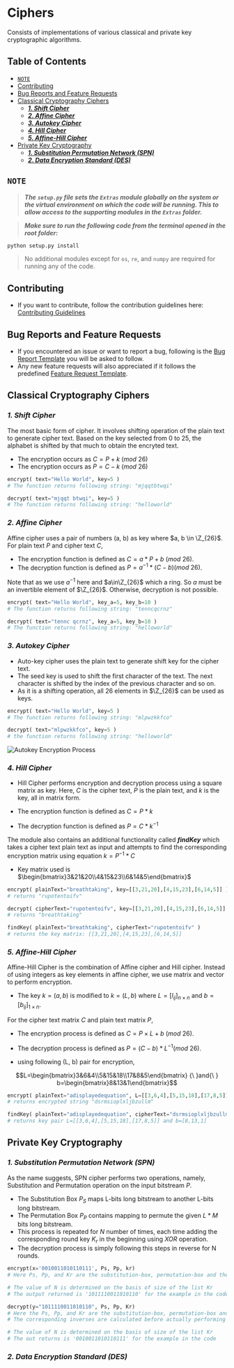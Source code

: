# Ciphers

Consists of implementations of various classical and private key cryptographic algorithms.

## Table of Contents <!-- omit in toc -->

- [`NOTE`](#note)
- [Contributing](#contributing)
- [Bug Reports and Feature Requests](#bug-reports-and-feature-requests)
- [Classical Cryptography Ciphers](#classical-cryptography-ciphers)
  - [___1. Shift Cipher___](#1-shift-cipher)
  - [___2. Affine Cipher___](#2-affine-cipher)
  - [___3. Autokey Cipher___](#3-autokey-cipher)
  - [___4. Hill Cipher___](#4-hill-cipher)
  - [___5. Affine-Hill Cipher___](#5-affine-hill-cipher)
- [Private Key Cryptography](#private-key-cryptography)
  - [___1. Substitution Permutation Network (SPN)___](#1-substitution-permutation-network-spn)
  - [___2. Data Encryption Standard (DES)___](#2-data-encryption-standard-des)

## `NOTE`

> ___The `setup.py` file sets the `Extras` module globally on the system or the virtual environment on which the code will be running. This to allow access to the supporting modules in the `Extras` folder.___

> ___Make sure to run the following code from the terminal opened in the root folder:___

```bash
python setup.py install
```

> No additional modules except for `os`, `re`, and `numpy` are required for running any of the code.

## Contributing

- If you want to contribute, follow the contribution guidelines here: [Contributing Guidelines](https://github.com/vihar-s1/Ciphers/blob/main/CONTRIBUTING.md)

## Bug Reports and Feature Requests

- If you encountered an issue or want to report a bug, following is the [Bug Report Template](https://github.com/vihar-s1/Ciphers/blob/main/.github/ISSUE_TEMPLATE/bug_report.md) you will be asked to follow.
- Any new feature requests will also appreciated if it follows the predefined [Feature Request Template](https://github.com/vihar-s1/Ciphers/blob/main/.github/ISSUE_TEMPLATE/feature_request.md).

## Classical Cryptography Ciphers

### ___1. Shift Cipher___

The most basic form of cipher. It involves shifting operation of the plain text to generate cipher text. Based on the key selected from 0 to 25, the alphabet is shifted by that much to obtain the encryted text.

- The encryption occurs as $C=P+k{\ }(mod{\ }26)$
- The encryption occurs as $P=C-k{\ }(mod{\ }26)$

```python
encrypt( text="Hello World", key=5 )  
# The function returns following string: "mjqqtbtwqi"

decrypt( text="mjqqt btwqi", key=5 )  
# The function returns following string: "helloworld"
```

### ___2. Affine Cipher___

Affine cipher uses a pair of numbers (a, b) as key where $a, b \in \Z_{26}$. For plain text $P$ and cipher text $C$,

- The encryption function is defined as $C = a*P + b{\ }(mod{\ }26)$.
- The decryption function is defined as $P = a^{-1} * (C - b)(mod{\ }26)$.

Note that as we use $a^{-1}$ here and $a\in\Z_{26}$ which a ring. So $a$ must be an invertible element of $\Z_{26}$. Otherwise, decryption is not possible.

```python
encrypt( text="Hello World", key_a=5, key_b=10 )  
# The function returns following string: "tenncqcrnz"

decrypt( text="tennc qcrnz", key_a=5, key_b=10 )  
# The function returns following string: "helloworld"
```

### ___3. Autokey Cipher___

- Auto-key cipher uses the plain text to generate shift key for the cipher text.
- The seed key is used to shift the first character of the text. The next character is shifted by the index of the previous character and so on.
- As it is a shifting operation, all 26 elements in $\Z_{26}$ can be used as keys.

```python
encrypt( text="Hello World", key=5 )
# The function returns following string: "mlpwzkkfco"

decrypt( text="mlpwzkkfco", key=5 )
# the function returns following string: "helloworld"
```

 ![Autokey Encryption Process](https://user-images.githubusercontent.com/96971096/219880843-d2ba1256-81e1-438e-a534-472e96b8849d.png)

### ___4. Hill Cipher___

- Hill Cipher performs encryption and decryption process using a square matrix as key.
 Here, $C$ is the cipher text, $P$ is the plain text, and $k$ is the key, all in matrix form.

- The encryption function is defined as $C = P*k$
- The decryption function is defined as $P = C*k^{-1}$

The module also contains an additional functionality called ___findKey___ which takes a cipher text plain text as input and attempts to find the corresponding encryption matrix using equation $k = P^{-1}*C$
  
- Key matrix used is $\begin{bmatrix}3&21&20\\4&15&23\\6&14&5\end{bmatrix}$

```python
encrypt( plainText="breathtaking", key=[[3,21,20],[4,15,23],[6,14,5]] )
# returns "rupotentoifv"

decrypt( cipherText="rupotentoifv", key=[[3,21,20],[4,15,23],[6,14,5]] )
# returns "breathtaking"

findKey( plainText="breathtaking", cipherText="rupotentoifv" )
# returns the key matrix: [[3,21,20],[4,15,23],[6,14,5]]  
```

### ___5. Affine-Hill Cipher___

Affine-Hill Cipher is the combination of Affine cipher and Hill cipher.
Instead of using integers as key elements in affine cipher, we use matrix and vector to perform encryption.

- The key $k=(a,b)$ is modified to $k=(L,b)$ where $L=[l_{ij}]_{n{\times}n}$ and $b=[b_{ij}]_{1{\times}n}$.

For the cipher text matrix $C$ and plain text matrix $P$,

- The encryption process is defined as $C=P{\times}L+b{\ }(mod{\ }26)$.
- The decryption process is defined as $P=(C-b)*L^{-1}(mod{\ }26)$.

- using following (L, b) pair for encryption,

$$L=\begin{bmatrix}3&6&4\\5&15&18\\17&8&5\end{bmatrix} {\ }and{\ } b=\begin{bmatrix}8&13&1\end{bmatrix}$$

```python
encrypt( plainText="adisplayedequation", L=[[3,6,4],[5,15,18],[17,8,5]], b=[8,13,1])
# returns encrypted string "dsrmsioplxljbzullm"

findKey( plainText="adisplayedequation", cipherText="dsrmsioplxljbzullm" )
# returns key pair L=[[3,6,4],[5,15,18],[17,8,5]] and b=[8,13,1]
```

## Private Key Cryptography

### ___1. Substitution Permutation Network (SPN)___

As the name suggests, SPN cipher performs two operations, namely, Substitution and Permutation operation on the input bitstream $P$.

- The Substitution Box $P_S$ maps L-bits long bitstream to another L-bits long bitstream.
- The Permutation Box $P_P$ contains mapping to permute the given $L*M$ bits long bitstream.
- This process is repeated for $N$ number of times, each time adding the corresponding round key $K_r$ in the beginning using $XOR$ operation.
- The decryption process is simply following this steps in reverse for N rounds.

```python
encrypt(x='0010011010110111', Ps, Pp, kr)
# Here Ps, Pp, and Kr are the substitution-box, permutation-box and the list of round-keys respectively.

# The value of N is determined on the basis of size of the list Kr
# The output returned is '1011110011010110' for the example in the code
```

```python
decrypt(y="1011110011010110", Ps, Pp, Kr)
# Here the Ps, Pp, and Kr are the substitution-box, permutation-box and the list of round-keys respectively used as it is for encryption.
# The corresponding inverses are calculated before actually performing decryption

# The value of N is determined on the basis of size of the list Kr
# The out returns is '0010011010110111' for the example in the code
```

### ___2. Data Encryption Standard (DES)___


[def]: #note